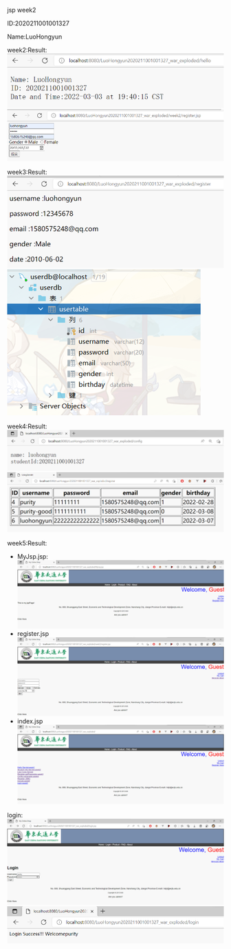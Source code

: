 jsp week2

ID:2020211001001327

Name:LuoHongyun

week2:Result:
![img_1.png](img/img_1.png)
![img.png](img/img.png)

week3:Result:
![img_2.png](img/img_2.png)
![img_3.png](img/img_3.png)

week4:Result:
![img_4.png](img/img_4.png)
![img_5.png](img/img_5.png)

week5:Result:
- MyJsp.jsp:
![img_6.png](img/img_6.png)
- register.jsp
![img_7.png](img/img_7.png)
- index.jsp
![img_8.png](img/img_8.png)

login:
![img_10.png](img/img_10.png)
![img_9.png](img/img_9.png)

